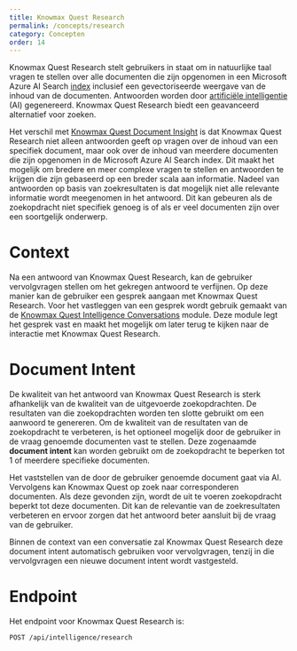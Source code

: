 ```yaml
---
title: Knowmax Quest Research
permalink: /concepts/research
category: Concepten
order: 14
---
```


Knowmax Quest Research stelt gebruikers in staat om in natuurlijke taal vragen te stellen over alle documenten die zijn opgenomen in een Microsoft Azure AI Search [index](/concepts/indexes) inclusief een gevectoriseerde weergave van de inhoud van de documenten. Antwoorden worden door [artificiële intelligentie](/concepts/intelligencemodels) (AI) gegenereerd. Knowmax Quest Research biedt een geavanceerd alternatief voor zoeken. 

Het verschil met [Knowmax Quest Document Insight](/concepts/document-insight) is dat Knowmax Quest Research niet alleen antwoorden geeft op vragen over de inhoud van een specifiek document, maar ook over de inhoud van meerdere documenten die zijn opgenomen in de Microsoft Azure AI Search index. Dit maakt het mogelijk om bredere en meer complexe vragen te stellen en antwoorden te krijgen die zijn gebaseerd op een breder scala aan informatie. Nadeel van antwoorden op basis van zoekresultaten is dat mogelijk niet alle relevante informatie wordt meegenomen in het antwoord. Dit kan gebeuren als de zoekopdracht niet specifiek genoeg is of als er veel documenten zijn over een soortgelijk onderwerp.

# Context
Na een antwoord van Knowmax Quest Research, kan de gebruiker vervolgvragen stellen om het gekregen antwoord te verfijnen. Op deze manier kan de gebruiker een gesprek aangaan met Knowmax Quest Research. Voor het vastleggen van een gesprek wordt gebruik gemaakt van de [Knowmax Quest Intelligence Conversations](/concepts/intelligence-conversations) module. Deze module legt het gesprek vast en maakt het mogelijk om later terug te kijken naar de interactie met Knowmax Quest Research.

# Document Intent
De kwaliteit van het antwoord van Knowmax Quest Research is sterk afhankelijk van de kwaliteit van de uitgevoerde zoekopdrachten. De resultaten van die zoekopdrachten worden ten slotte gebruikt om een aanwoord te genereren. Om de kwaliteit van de resultaten van de zoekopdracht te verbeteren, is het optioneel mogelijk door de gebruiker in de vraag genoemde documenten vast te stellen. Deze zogenaamde **document intent** kan worden gebruikt om de zoekopdracht te beperken tot 1 of meerdere specifieke documenten.

Het vaststellen van de door de gebruiker genoemde document gaat via AI. Vervolgens kan Knowmax Quest op zoek naar corresponderen documenten. Als deze gevonden zijn, wordt de uit te voeren zoekopdracht beperkt tot deze documenten. Dit kan de relevantie van de zoekresultaten verbeteren en ervoor zorgen dat het antwoord beter aansluit bij de vraag van de gebruiker.

Binnen de context van een conversatie zal Knowmax Quest Research deze document intent automatisch gebruiken voor vervolgvragen, tenzij in die vervolgvragen een nieuwe document intent wordt vastgesteld. 

# Endpoint
Het endpoint voor Knowmax Quest Research is:

```
POST /api/intelligence/research
```